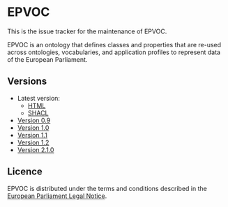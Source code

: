# EPVOC

This is the issue tracker for the maintenance of EPVOC.

EPVOC is an ontology that defines classes and properties that are re-used across ontologies, vocabularies, and application profiles to represent data of the European Parliament.

## Versions
- Latest version:
  - [HTML](index.html)
  - [SHACL](epvoc.ttl)
- [Version 0.9](./0.9/)
- [Version 1.0](./1.0/)
- [Version 1.1](./1.1/)
- [Version 1.2](./1.2/)
- [Version 2.1.0](./2.1.0/)

## Licence

EPVOC is distributed under the terms and conditions described in the [European Parliament Legal Notice](https://www.europarl.europa.eu/legal-notice/).